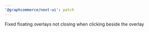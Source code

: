```yaml
---
'@graphcommerce/next-ui': patch
---
```


Fixed floating overlays not closing when clicking beside the overlay
